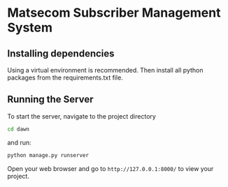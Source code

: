 # Matsecom Subscriber Management System

## Installing dependencies

Using a virtual environment is recommended. Then install all python packages from the requirements.txt file.


## Running the Server

To start the server, navigate to the project directory

```bash 
cd dawn 
```

and run:

```bash
python manage.py runserver
```

Open your web browser and go to `http://127.0.0.1:8000/` to view your project.

